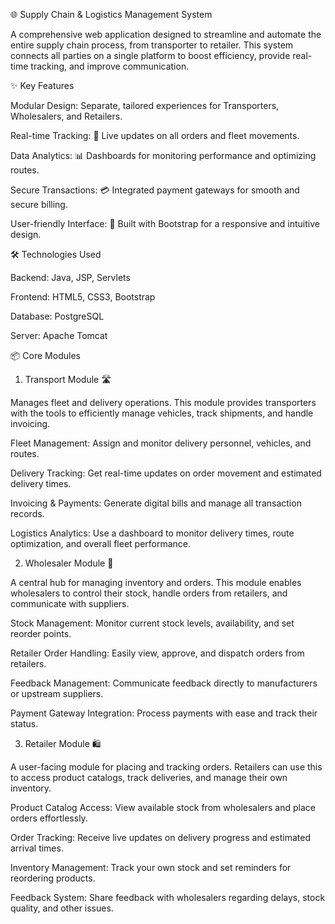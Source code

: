 🌐 Supply Chain & Logistics Management System

A comprehensive web application designed to streamline and automate the entire supply chain process, from transporter to retailer. This system connects all parties on a single platform to boost efficiency, provide real-time tracking, and improve communication.



✨ Key Features

Modular Design: Separate, tailored experiences for Transporters, Wholesalers, and Retailers.

Real-time Tracking: 🚚 Live updates on all orders and fleet movements.

Data Analytics: 📊 Dashboards for monitoring performance and optimizing routes.

Secure Transactions: 💳 Integrated payment gateways for smooth and secure billing.

User-friendly Interface: 📱 Built with Bootstrap for a responsive and intuitive design.


🛠️ Technologies Used


Backend: Java, JSP, Servlets

Frontend: HTML5, CSS3, Bootstrap

Database: PostgreSQL

Server: Apache Tomcat


📦 Core Modules


1. Transport Module 🛣️
   
   
Manages fleet and delivery operations. This module provides transporters with the tools to efficiently manage vehicles, track shipments, and handle invoicing.

Fleet Management: Assign and monitor delivery personnel, vehicles, and routes.

Delivery Tracking: Get real-time updates on order movement and estimated delivery times.

Invoicing & Payments: Generate digital bills and manage all transaction records.

Logistics Analytics: Use a dashboard to monitor delivery times, route optimization, and overall fleet performance.


2. Wholesaler Module 🛒
   
A central hub for managing inventory and orders. This module enables wholesalers to control their stock, handle orders from retailers, and communicate with suppliers.

Stock Management: Monitor current stock levels, availability, and set reorder points.

Retailer Order Handling: Easily view, approve, and dispatch orders from retailers.

Feedback Management: Communicate feedback directly to manufacturers or upstream suppliers.

Payment Gateway Integration: Process payments with ease and track their status.


3. Retailer Module 🛍️
   
A user-facing module for placing and tracking orders. Retailers can use this to access product catalogs, track deliveries, and manage their own inventory.

Product Catalog Access: View available stock from wholesalers and place orders effortlessly.

Order Tracking: Receive live updates on delivery progress and estimated arrival times.

Inventory Management: Track your own stock and set reminders for reordering products.

Feedback System: Share feedback with wholesalers regarding delays, stock quality, and other issues.
